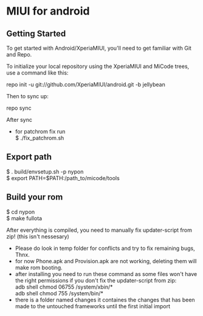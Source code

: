 MIUI for android
================

Getting Started
---------------

To get started with Android/XperiaMIUI, you'll need to get familiar with Git and Repo.

To initialize your local repository using the XperiaMIUI and MiCode trees, use a command like this:

repo init -u git://github.com/XperiaMIUI/android.git -b jellybean

Then to sync up:

repo sync

After sync 
 
 - for patchrom fix run <br>
 $ ./fix_patchrom.sh <br>
 
 
 
Export path
-----------

 $ . build/envsetup.sh -p nypon <br>
 $ export PATH=$PATH:/path_to/micode/tools <br>
 
 
 
Build your rom
--------------

 $ cd nypon <br>
 $ make fullota <br>
 
 
 After everything is compiled, you need to manually fix updater-script from zip! (this isn't nessesary)
 
 - Please do look in temp folder for conflicts and try to fix remaining bugs, Thnx.
 - for now Phone.apk and Provision.apk are not working, deleting them will make rom booting.
 - after installing you need to run these command as some files won't have the right permissions if you don't fix the updater-script from zip:<br>
   adb shell chmod 06755 /system/xbin/* <br>
   adb shell chmod 755 /system/bin/* <br>
 - there is a folder named changes it containes the changes that has been made to the untouched frameworks until the first initial import
 
